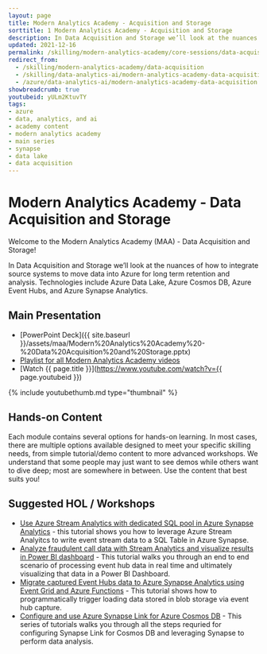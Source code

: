 ```yaml
---
layout: page
title: Modern Analytics Academy - Acquisition and Storage
sorttitle: 1 Modern Analytics Academy - Acquisition and Storage
description: In Data Acquisition and Storage we’ll look at the nuances of how to integrate source systems to move data into Azure for long term retention and analysis. Technologies include Azure Data Lake, Azure Cosmos DB, Azure Event Hubs, and Azure Synapse Analytics.
updated: 2021-12-16
permalink: /skilling/modern-analytics-academy/core-sessions/data-acquisition
redirect_from:
  - /skilling/modern-analytics-academy/data-acquisition
  - /skilling/data-analytics-ai/modern-analytics-academy-data-acquisition
  - /azure/data-analytics-ai/modern-analytics-academy-data-acquisition
showbreadcrumb: true
youtubeid: yULm2KtuvTY
tags: 
- azure
- data, analytics, and ai
- academy content
- modern analytics academy
- main series
- synapse
- data lake
- data acquisition
---
```


# Modern Analytics Academy - Data Acquisition and Storage

Welcome to the Modern Analytics Academy (MAA) - Data Acquisition and Storage!

In Data Acquisition and Storage we’ll look at the nuances of how to integrate source systems to move data into Azure for long term retention and analysis. Technologies include Azure Data Lake, Azure Cosmos DB, Azure Event Hubs, and Azure Synapse Analytics.

## Main Presentation

* [PowerPoint Deck]({{ site.baseurl }}/assets/maa/Modern%20Analytics%20Academy%20-%20Data%20Acquisition%20and%20Storage.pptx)
* [Playlist for all Modern Analytics Academy videos](https://www.youtube.com/playlist?list=PL8_VXqhvJI9DtxeuFmmQ0V6Z_zL0MXnnI)
* [Watch {{ page.title }}](https://www.youtube.com/watch?v={{ page.youtubeid }})

{% include youtubethumb.md type="thumbnail" %}

## Hands-on Content

Each module contains several options for hands-on learning. In most cases, there are multiple options available designed to meet your specific skilling needs, from simple tutorial/demo content to more advanced workshops. We understand that some people may just want to see demos while others want to dive deep; most are somewhere in between. Use the content that best suits you!

## Suggested HOL / Workshops

* [Use Azure Stream Analytics with dedicated SQL pool in Azure Synapse Analytics](https://docs.microsoft.com/en-us/azure/synapse-analytics/sql-data-warehouse/sql-data-warehouse-integrate-azure-stream-analytics) - this tutorial shows you how to leverage Azure Stream Analyitcs to write event stream data to a SQL Table in Azure Synapse.
* [Analyze fraudulent call data with Stream Analytics and visualize results in Power BI dashboard](https://docs.microsoft.com/en-us/azure/stream-analytics/stream-analytics-real-time-fraud-detection?toc=/azure/event-hubs/TOC.json) - This tutorial walks you through an end to end scenario of processing event hub data in real time and ultimately visualizing that data in a Power BI Dashboard.
* [Migrate captured Event Hubs data to Azure Synapse Analytics using Event Grid and Azure Functions](https://docs.microsoft.com/en-us/azure/event-hubs/store-captured-data-data-warehouse) - This tutorial shows how to programmatically trigger loading data stored in blob storage via event hub capture.
* [Configure and use Azure Synapse Link for Azure Cosmos DB](https://docs.microsoft.com/en-us/azure/cosmos-db/configure-synapse-link) - This series of tutorials walks you through all the steps requried for configuring Synapse Link for Cosmos DB and leveraging Synapse to perform data analysis.


